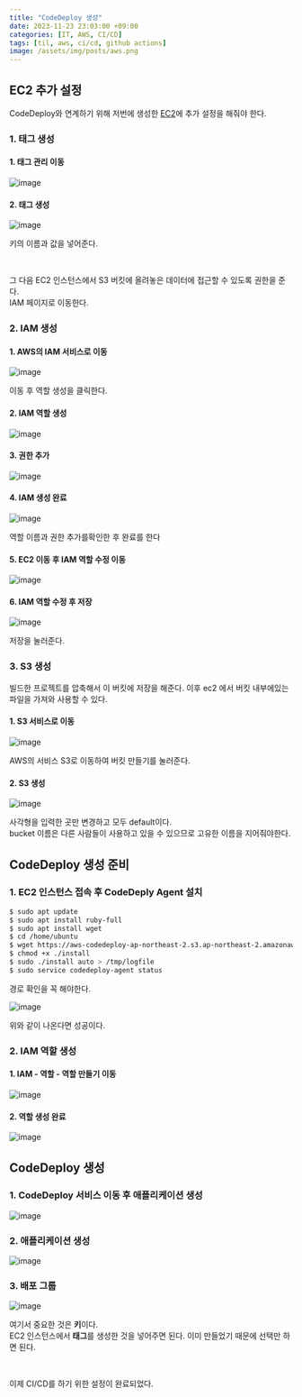 ```yaml
---
title: "CodeDeploy 생성"
date: 2023-11-23 23:03:00 +09:00
categories: [IT, AWS, CI/CD]
tags: [til, aws, ci/cd, github actions]
image: /assets/img/posts/aws.png
---
```



## EC2 추가 설정

CodeDeploy와 연계하기 위해 저번에 생성한 [EC2](https://honge7694.github.io/posts/aws-ec2-start/)에 추가 설정을 해줘야 한다.

### 1. 태그 생성

#### 1. 태그 관리 이동

![image](https://github.com/honge7694/honge7694.github.io/assets/76715487/a29f408d-1eb1-4445-8bf8-b91c3579792f)

#### 2. 태그 생성

![image](https://github.com/honge7694/honge7694.github.io/assets/76715487/2ebc0888-6d56-4d13-8065-121098c2efc1)

키의 이름과 값을 넣어준다.

<br/>

그 다음 EC2 인스턴스에서 S3 버킷에 올려놓은 데이터에 접근할 수 있도록 권한을 준다.   
IAM 페이지로 이동한다.

### 2. IAM 생성

#### 1. AWS의 IAM 서비스로 이동

![image](https://github.com/honge7694/honge7694.github.io/assets/76715487/de7d40b7-81d9-4935-b5e4-51e5ba4933c8)

이동 후 역할 생성을 클릭한다.


#### 2. IAM 역할 생성

![image](https://github.com/honge7694/honge7694.github.io/assets/76715487/2e2a0412-ef83-4b47-8602-feb05c880d37)

#### 3. 권한 추가

![image](https://github.com/honge7694/honge7694.github.io/assets/76715487/baf4845b-91bf-4c98-bae8-4fa279ecaa5d)

#### 4. IAM 생성 완료

![image](https://github.com/honge7694/honge7694.github.io/assets/76715487/ca8f178b-07aa-4460-bf97-b92e8ac229ad)

역할 이름과 권한 추가를확인한 후 완료를 한다


#### 5. EC2 이동 후 IAM 역할 수정 이동

![image](https://github.com/honge7694/honge7694.github.io/assets/76715487/14b9f92a-612f-483f-9118-7bf25c281069)


#### 6. IAM 역할 수정 후 저장

![image](https://github.com/honge7694/honge7694.github.io/assets/76715487/d137a0a9-8879-4254-867a-391e146b04c3)

저장을 눌러준다.



### 3. S3 생성
빌드한 프로젝트를 압축해서 이 버킷에 저장을 해준다. 이후 ec2 에서 버킷 내부에있는 파일을 가져와 사용할 수 있다.

#### 1. S3 서비스로 이동

![image](https://github.com/honge7694/honge7694.github.io/assets/76715487/ebd5d2f7-945d-4738-b6f2-a0b02d6cdccb)

AWS의 서비스 S3로 이동하여 버킷 만들기를 눌러준다.

#### 2. S3 생성

![image](https://github.com/honge7694/honge7694.github.io/assets/76715487/7e5e84af-3482-4670-bfe9-e8e10dc7b34f)

사각형을 입력한 곳만 변경하고 모두 default이다.    
bucket 이름은 다른 사람들이 사용하고 있을 수 있으므로 고유한 이름을 지어줘야한다.


## CodeDeploy 생성 준비

### 1. EC2 인스턴스 접속 후 CodeDeply Agent 설치

```bash
$ sudo apt update
$ sudo apt install ruby-full
$ sudo apt install wget
$ cd /home/ubuntu
$ wget https://aws-codedeploy-ap-northeast-2.s3.ap-northeast-2.amazonaws.com/latest/install
$ chmod +x ./install
$ sudo ./install auto > /tmp/logfile
$ sudo service codedeploy-agent status
```

경로 확인을 꼭 해야한다.

![image](https://github.com/honge7694/honge7694.github.io/assets/76715487/3151305b-a11f-4ac7-b352-8753fc151687)

위와 같이 나온다면 성공이다.

### 2. IAM 역할 생성

#### 1. IAM - 역할 - 역할 만들기 이동
![image](https://github.com/honge7694/honge7694.github.io/assets/76715487/54847288-7ee5-4fd9-9967-625e65d4f2ed)

#### 2. 역할 생성 완료

![image](https://github.com/honge7694/honge7694.github.io/assets/76715487/3e691228-522e-4746-a065-caa0db9333cb)


## CodeDeploy 생성

### 1. CodeDeploy 서비스 이동 후 애플리케이션 생성

![image](https://github.com/honge7694/honge7694.github.io/assets/76715487/2f93a065-f502-416e-8d69-fe59f3d0e48a)

### 2. 애플리케이션 생성

![image](https://github.com/honge7694/honge7694.github.io/assets/76715487/8db6b1e4-0cc3-4aa7-81e1-7bb20bc322cc)

### 3. 배포 그룹

![image](https://github.com/honge7694/honge7694.github.io/assets/76715487/19c8779b-3d31-4b88-89be-dcb3e1a63f45)

여기서 중요한 것은 **키**이다.   
EC2 인스턴스에서 **태그**를 생성한 것을 넣어주면 된다. 이미 만들었기 때문에 선택만 하면 된다.

<br/>

이제 CI/CD를 하기 위한 설정이 완료되었다.